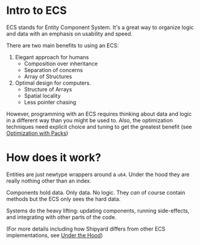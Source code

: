 # Intro to ECS

ECS stands for Entity Component System. It's a great way to organize logic and data with an emphasis on usability and speed.

There are two main benefits to using an ECS:

1. Elegant approach for humans
    - Composition over inheritance
    - Separation of concerns
    - Array of Structures
2. Optimal design for computers.
    - Structure of Arrays
    - Spatial locality
    - Less pointer chasing

However, programming with an ECS requires thinking about data and logic in a different way than you might be used to. Also, the optimization techniques need explicit choice and tuning to get the greatest benefit (see [Optimization with Packs](./optimization-with-packs.md))

# How does it work?

Entities are just newtype wrappers around a `u64`. Under the hood they are really nothing other than an index.

Components hold data. Only data. No logic. They _can_ of course contain methods but the ECS only sees the hard data.

Systems do the heavy lifting: updating components, running side-effects, and integrating with other parts of the code.

(For more details including how Shipyard differs from other ECS implementations, see [Under the Hood](../under-the-hood.md))